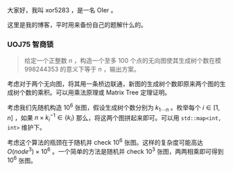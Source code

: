 大家好，我叫 xor5283 ，是一名 OIer 。

这里是我的博客，平时用来备份自己的题解什么的。

### UOJ75 智商锁

> 给定一个正整数 $n$ ，构造一个至多 $100$ 个点的无向图使其生成树个数在模 $998244353$ 的意义下等于 $n$ ，输出方案。

考虑对于两个无向图，将其用一条桥边联通，新图的生成树个数即原来两个图的生成树个数的乘积。可以用乘法原理或 Matrix Tree 定理证明。

考虑我们先随机构造 $10^6$ 张图，假设生成树个数分别为 $k_{1 \cdots n}$ 。枚举每个 $i \in [1, n]$ ，如果 $n \times k_i^{-1} \in \{k_i\}$ 那么，将这两个图拼起来即可。可以用 `std::map<int, int>` 维护下。

考虑这个算法的瓶颈在于随机并 check $10^6$ 张图。这样的复杂度可能高达 $O(node^3) \times 10^6$ 。一个简单的方法是随机并 check $10^3$ 张图，两两相乘即可得到 $10^6$ 张图。
